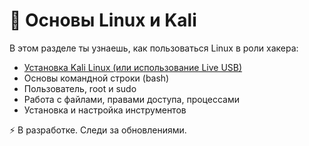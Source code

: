 # 🐧 Основы Linux и Kali

В этом разделе ты узнаешь, как пользоваться Linux в роли хакера:

- [Установка Kali Linux (или использование Live USB)](./install-kali.md)
- Основы командной строки (bash)
- Пользователь, root и sudo
- Работа с файлами, правами доступа, процессами
- Установка и настройка инструментов

⚡ В разработке. Следи за обновлениями.
